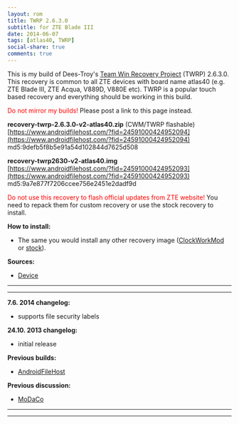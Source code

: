 ```yaml
---
layout: rom
title: TWRP 2.6.3.0
subtitle: for ZTE Blade III
date: 2014-06-07
tags: [atlas40, TWRP]
social-share: true
comments: true
---
```


This is my build of Dees-Troy's [Team Win Recovery Project](http://teamw.in/project/twrp2) (TWRP) 2.6.3.0. This recovery is common to all ZTE devices with board name atlas40 (e.g. ZTE Blade III, ZTE Acqua, V889D, V880E etc). TWRP is a popular touch based recovery and everything should be working in this build.

<span style="color:#FF0000;">Do not mirror my builds!</span> Please post a link to this page instead.

**recovery-twrp-2.6.3.0-v2-atlas40.zip** (CWM/TWRP flashable)  
[https://www.androidfilehost.com/?fid=24591000424952094](https://www.androidfilehost.com/?fid=24591000424952094)  
md5:9defb5f8b5e91a54d102844d7625d508

**recovery-twrp2630-v2-atlas40.img**  
[https://www.androidfilehost.com/?fid=24591000424952093](https://www.androidfilehost.com/?fid=24591000424952093)  
md5:9a7e877f7206ccee756e2451e2dadf9d

<span style="color:#ff0000;">Do not use this recovery to flash official updates from ZTE website!</span> You need to repack them for custom recovery or use the stock recovery to install.

**How to install:**

- The same you would install any other recovery image ([ClockWorkMod](/devices/atlas40/CWM) or [stock](http://www.modaco.com/topic/361786-zte-blade-iii-stock-roms/)).

**Sources:**

- [Device](https://github.com/KonstaT/android_device_zte_atlas40/tree/android-4.3)

----
----

**7.6. 2014 changelog:**

- supports file security labels

**24.10. 2013 changelog:**

- initial release

**Previous builds:**

- [AndroidFileHost](https://www.androidfilehost.com/?w=files&flid=89935)

**Previous discussion:**

- [MoDaCo](http://www.modaco.com/topic/366058-twrp-2630/)

----
----
